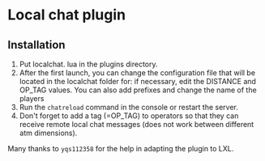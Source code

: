 # Local chat plugin


## Installation

1. Put localchat. lua in the plugins directory.
2. After the first launch, you can change the configuration file that will be located in the localchat folder for: if necessary, edit the DISTANCE and OP_TAG values. You can also add prefixes and change the name of the players
3. Run the ```chatreload``` command in the console or restart the server.
4. Don't forget to add a tag (=OP_TAG) to operators so that they can receive remote local chat messages (does not work between different atm dimensions).

Many thanks to `yqs112358` for the help in adapting the plugin to LXL.